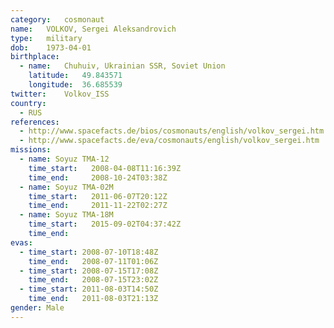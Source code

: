 ```yaml
---
category:	cosmonaut
name:	VOLKOV, Sergei Aleksandrovich 
type:	military
dob:	1973-04-01
birthplace:
  - name:	Chuhuiv, Ukrainian SSR, Soviet Union
    latitude:	49.843571
    longitude:	36.685539
twitter:	Volkov_ISS
country:
  - RUS
references:
  - http://www.spacefacts.de/bios/cosmonauts/english/volkov_sergei.htm
  - http://www.spacefacts.de/eva/cosmonauts/english/volkov_sergei.htm
missions:
  - name: Soyuz TMA-12
    time_start:   2008-04-08T11:16:39Z
    time_end:     2008-10-24T03:38Z
  - name: Soyuz TMA-02M
    time_start:   2011-06-07T20:12Z
    time_end:     2011-11-22T02:27Z
  - name: Soyuz TMA-18M
    time_start:   2015-09-02T04:37:42Z
    time_end:     
evas:
  - time_start: 2008-07-10T18:48Z
    time_end:   2008-07-11T01:06Z
  - time_start: 2008-07-15T17:08Z
    time_end:   2008-07-15T23:02Z
  - time_start: 2011-08-03T14:50Z
    time_end:   2011-08-03T21:13Z
gender:	Male
---
```

